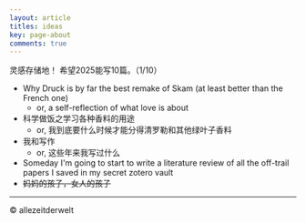 ```yaml
---
layout: article
titles: ideas
key: page-about
comments: true
---
```


灵感存储地！
希望2025能写10篇。（1/10）

- Why Druck is by far the best remake of Skam (at least better than the French one)
  - or, a self-reflection of what love is about
- 科学做饭之学习各种香料的用途
  - or, 我到底要什么时候才能分得清罗勒和其他绿叶子香料
- 我和写作
  - or, 这些年来我写过什么
- Someday I'm going to start to write a literature review of all the off-trail papers I saved in my secret zotero vault
- ~~妈妈的孩子，女人的孩子~~
 
---
© allezeitderwelt
